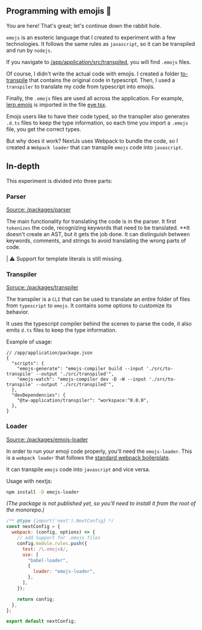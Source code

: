 ## Programming with emojis 🤖

You are here! That's great; let's continue down the rabbit hole.

`emojs` is an esoteric language that I created to experiment with a few technologies. It follows the same rules as `javascript`, so it can be transpiled and run by `nodejs`.

If you navigate to [/app/application/src/transpiled](./src/transpiled), you will find `.emojs` files.

Of course, I didn't write the actual code with emojis. I created a folder [to-transpile](./src/transpiled) that contains the original code in typescript. Then, I used a `transpiler` to translate my code from typescript into emojis.

Finally, the `.emojs` files are used all across the application. For example, [lerp.emojs](./src/transpiled/lerp.emojs) is imported in the file [eye.tsx](./src/app/sections/hero/eye.tsx).

Emojs users like to have their code typed, so the transpiler also generates `.d.ts` files to keep the type information, so each time you import a `.emojs` file, you get the correct types.

But why does it work? NextJs uses Webpack to bundle the code, so I created a `Webpack loader` that can transpile `emojs` code into `javascript`.

## In-depth

This experiment is divided into three parts:

### Parser

[Source: /packages/parser](../../packages/parser/)

The main functionality for translating the code is in the parser. It first `tokenizes` the code, recognizing keywords that need to be translated. \*\*It doesn't create an AST, but it gets the job done. It can distinguish between keywords, comments, and strings to avoid translating the wrong parts of code.

| ⚠️ Support for template literals is still missing.

### Transpiler

[Soruce: /packages/transpiler](../../packages/transpiler/)

The transpiler is a `CLI` that can be used to translate an entire folder of files from `typescript` to `emojs`. It contains some options to customize its behavior.

It uses the typescript compiler behind the scenes to parse the code, it also emits `d.ts` files to keep the type information.

Example of usage:

```jsonc
// /app/application/package.json
{
  "scripts": {
    "emojs-generate": "emojs-compiler build --input './src/to-transpile' --output './src/transpiled'",
    "emojs-watch": "emojs-compiler dev -D -W --input './src/to-transpile' --output './src/transpiled'",
  },
  "devDependencies": {
    "@tw-application/transpiler": "workspace:^0.0.0",
  },
}
```

### Loader

[Source: /packages/emojs-loader](../../packages/emojs-loader/)

In order to run your emoji code properly, you'll need the `emojs-loader`. This is a `webpack loader` that follows the [standard webpack boilerplate](https://github.com/webpack-contrib/webpack-defaults).

It can transpile `emojs` code into `javascript` and vice versa.

Usage with nextjs:

```bash
npm install -D emojs-loader
```

_(The package is not published yet, so you'll need to install it from the root of the monorepo.)_

```js
/** @type {import('next').NextConfig} */
const nextConfig = {
  webpack: (config, options) => {
    // add Support for .emojs files
    config.module.rules.push({
      test: /\.emojs$/,
      use: [
        "babel-loader",
        {
          loader: "emojs-loader",
        },
      ],
    });

    return config;
  },
};

export default nextConfig;
```
